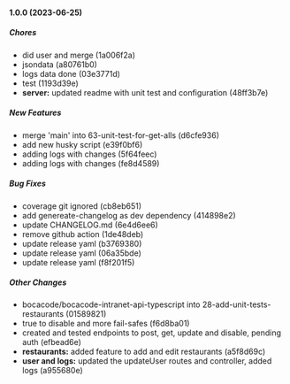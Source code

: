 #### 1.0.0 (2023-06-25)

##### Chores

*  did user and merge (1a006f2a)
*  jsondata (a80761b0)
*  logs data done (03e3771d)
*  test (1193d39e)
* **server:**  updated readme with unit test and configuration (48ff3b7e)

##### New Features

*  merge 'main' into 63-unit-test-for-get-alls (d6cfe936)
*  add new husky script (e39f0bf6)
*  adding logs with changes (5f64feec)
*  adding logs with changes (fe8d4589)

##### Bug Fixes

*  coverage git ignored (cb8eb651)
*  add genereate-changelog as dev dependency (414898e2)
*  update CHANGELOG.md (6e4d6ee6)
*  remove github action (1de48deb)
*  update release yaml (b3769380)
*  update release yaml (06a35bde)
*  update release yaml (f8f201f5)

##### Other Changes

* bocacode/bocacode-intranet-api-typescript into 28-add-unit-tests-restaurants (01589821)
* true to disable and more fail-safes (f6d8ba01)
*  created and tested endpoints to post, get, update and disable, pending auth (efbead6e)
* **restaurants:**  added feature to add and edit restaurants (a5f8d69c)
* **user and logs:**  updated the updateUser routes and controller, added logs (a955680e)

